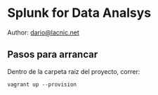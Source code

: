 # Splunk for Data Analsys

Author: dario@lacnic.net

## Pasos para arrancar

Dentro de la carpeta raiz del proyecto, correr:

```
vagrant up --provision
```

